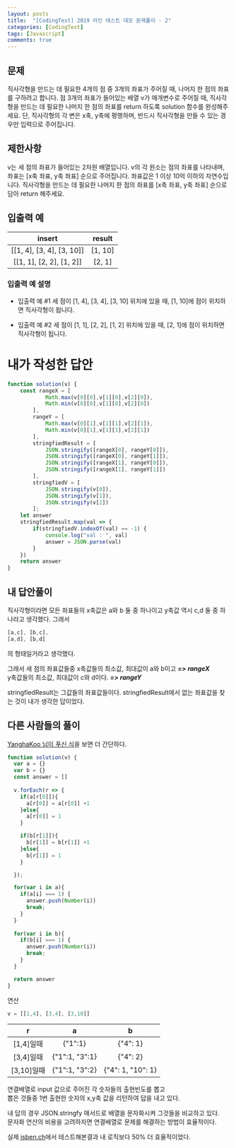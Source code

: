 ```yaml
---
layout: posts
title:  "[CodingTest] 2019 라인 테스트 데모 문제풀이 - 2"
categories: [CodingTest]
tags: [Javascript]
comments: true
---
```


## 문제
직사각형을 만드는 데 필요한 4개의 점 중 3개의 좌표가 주어질 때, 나머지 한 점의 좌표를 구하려고 합니다. 점 3개의 좌표가 들어있는 배열 v가 매개변수로 주어질 때, 직사각형을 만드는 데 필요한 나머지 한 점의 좌표를 return 하도록 solution 함수를 완성해주세요. 단, 직사각형의 각 변은 x축, y축에 평행하며, 반드시 직사각형을 만들 수 있는 경우만 입력으로 주어집니다.

## 제한사항
v는 세 점의 좌표가 들어있는 2차원 배열입니다.
v의 각 원소는 점의 좌표를 나타내며, 좌표는 [x축 좌표, y축 좌표] 순으로 주어집니다.
좌표값은 1 이상 10억 이하의 자연수입니다.
직사각형을 만드는 데 필요한 나머지 한 점의 좌표를 [x축 좌표, y축 좌표] 순으로 담아 return 해주세요.

## 입출력 예

| insert | result |
|:--------:|:--------:|
| [[1, 4], [3, 4], [3, 10]] |	[1, 10] |
| [[1, 1], [2, 2], [1, 2]] | [2, 1] |

### 입출력 예 설명
- 입출력 예 #1
세 점이 [1, 4], [3, 4], [3, 10] 위치에 있을 때, [1, 10]에 점이 위치하면 직사각형이 됩니다.

- 입출력 예 #2
세 점이 [1, 1], [2, 2], [1, 2] 위치에 있을 때, [2, 1]에 점이 위치하면 직사각형이 됩니다.

# 내가 작성한 답안
```javascript
function solution(v) {
    const rangeX = [
            Math.max(v[0][0],v[1][0],v[2][0]), 
            Math.min(v[0][0],v[1][0],v[2][0])
        ],
        rangeY = [
            Math.max(v[0][1],v[1][1],v[2][1]), 
            Math.min(v[0][1],v[1][1],v[2][1])
        ],
        stringfiedResult = [
            JSON.stringify([rangeX[0], rangeY[0]]),
            JSON.stringify([rangeX[0], rangeY[1]]),
            JSON.stringify([rangeX[1], rangeY[0]]),
            JSON.stringify([rangeX[1], rangeY[1]])
        ],
        stringfiedV = [
            JSON.stringify(v[0]), 
            JSON.stringify(v[1]),
            JSON.stringify(v[2])
        ];
    let answer
    stringfiedResult.map(val => {
        if(stringfiedV.indexOf(val) == -1) {
            console.log("val : ", val)
            answer = JSON.parse(val)
        }
    })
    return answer
}
```

## 내 답안풀이
직사각형이라면 모든 좌표들의 x축값은 a와 b 둘 중 하나이고 y축값 역시 c,d 둘 중 하나라고 생각했다.
그래서
```javascript
[a,c], [b,c], 
[a,d], [b,d]
```
의 형태일거라고 생각했다.

그래서 세 점의 좌표값들중 
x축값들의 최소값, 최대값이 a와 b이고 ***=> rangeX***  
y축값들의 최소값, 최대값이 c와 d이다. ***=> rangeY***

stringfiedResult는 그값들의 좌표값들이다. 
stringfiedResult에서 없는 좌표값을 찾는 것이 내가 생각한 답이었다.

## 다른 사람들의 풀이

[YanghaKoo 님이 푸신 식](https://github.com/YanghaKoo/algorithm-study/blob/master/NAVERLINE/demo/demo1.js)을 보면 더 간단하다. 
```javascript
function solution(v) {
  var a = {}
  var b = {}
  const answer = []
  
  v.forEach(r => {
    if(a[r[0]]){
      a[r[0]] = a[r[0]] +1
    }else{
      a[r[0]] = 1
    }

    if(b[r[1]]){
      b[r[1]] = b[r[1]] +1
    }else{
      b[r[1]] = 1
    }

  });

  for(var i in a){
    if(a[i] === 1) {
      answer.push(Number(i))
      break;
    }
  }
  
  for(var i in b){
    if(b[i] === 1) {
      answer.push(Number(i))
      break;
    }
  }

  return answer
}
```
연산

```javascript
v = [[1,4], [3,4], [3,10]]
```

| r | a | b |
|:--------:|:--------:|:--------:|
| [1,4]일때 | {"1":1} | {"4": 1} |
| [3,4]일때 | {"1":1, "3":1} | {"4": 2} |
| [3,10]일때 | {"1":1, "3":2} | {"4": 1, "10": 1} |

연결배열로 input 값으로 주어진 각 숫자들의 출현빈도를 뽑고  
뽑은 것들중 1번 출현한 숫자의 x,y축 값을 리턴하여 답을 내고 있다.

내 답의 경우 JSON.stringfy 매서드로 배열을 문자화시켜 그것들을 비교하고 있다.  
문자화 연산의 비용을 고려하자면 연결배열로 문제를 해결하는 방법이 효율적이다.

실제 [jsben.ch](http://jsben.ch/)에서 테스트해본결과 내 로직보다 50% 더 효율적이었다.
